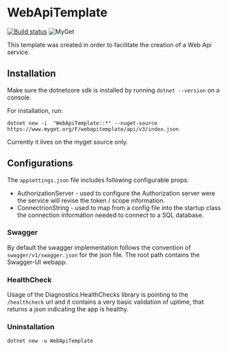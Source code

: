 # WebApiTemplate

[![Build status](https://ci.appveyor.com/api/projects/status/x201qsq5f3lwfll9?svg=true)](https://ci.appveyor.com/project/Jaxelr/webapitemplate) ![MyGet](https://img.shields.io/myget/webapitemplate/v/WebApiTemplate?style=flat)

This template was created in order to facilitate the creation of a Web Api service.

## Installation

Make sure the dotnetcore sdk is installed by running `dotnet --version` on a console.

For installation, run:

`dotnet new -i  "WebApiTemplate::*" --nuget-source https://www.myget.org/F/webapitemplate/api/v3/index.json`

Currently it lives on the myget source only.

## Configurations

The `appsettings.json` file includes following configurable props:

* AuthorizationServer - used to configure the Authorization server were the service will revise the token / scope information.
* ConnectrionString - used to map from a config file into the startup class the connection information needed to connect to a SQL database.

### Swagger

By default the swagger implementation follows the convention of `swagger/v1/swagger.json` for the json file. The root path contains the Swagger-UI webapp.

### HealthCheck

Usage of the Diagnostics.HealthChecks library is pointing to the `/healthcheck` url and it contains a very basic validation of uptime, that returns a json indicating the app is healthy.

### Uninstallation

`dotnet new -u WebApiTemplate`
